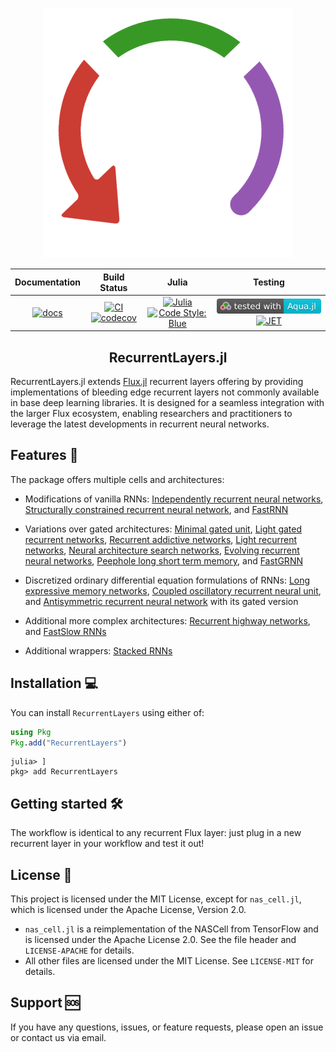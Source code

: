 <p align="center">
    <img width="400px" src="docs/src/assets/logo.png"/>
</p>

<div align="center">


| **Documentation** | **Build Status** | **Julia** | **Testing** |
|:-----------------:|:----------------:|:---------:|:-----------:|
| [![docs][docs-img]][docs-url] | [![CI][ci-img]][ci-url] [![codecov][cc-img]][cc-url] | [![Julia][julia-img]][julia-url] [![Code Style: Blue][style-img]][style-url] | [![Aqua QA][aqua-img]][aqua-url] [![JET][jet-img]][jet-url] |

[docs-img]: https://img.shields.io/badge/docs-stable-blue.svg
[docs-url]: https://MartinuzziFrancesco.github.io/RecurrentLayers.jl/dev/

[ci-img]: https://github.com/MartinuzziFrancesco/RecurrentLayers.jl/actions/workflows/CI.yml/badge.svg?branch=main
[ci-url]: https://github.com/MartinuzziFrancesco/RecurrentLayers.jl/actions/workflows/CI.yml?query=branch%3Amain

[cc-img]: https://codecov.io/gh/MartinuzziFrancesco/RecurrentLayers.jl/branch/main/graph/badge.svg
[cc-url]: https://codecov.io/gh/MartinuzziFrancesco/RecurrentLayers.jl

[julia-img]: https://img.shields.io/badge/julia-v1.10+-blue.svg
[julia-url]: https://julialang.org/

[style-img]: https://img.shields.io/static/v1?label=code%20style&message=SciML&color=9558b2&labelColor=389826
[style-url]: https://github.com/SciML/SciMLStyle

[aqua-img]: https://raw.githubusercontent.com/JuliaTesting/Aqua.jl/master/badge.svg
[aqua-url]: https://github.com/JuliaTesting/Aqua.jl

[jet-img]: https://img.shields.io/badge/%E2%9C%88%EF%B8%8F%20tested%20with%20-%20JET.jl%20-%20red
[jet-url]: https://github.com/aviatesk/JET.jl


</div>

<div align="center">
    <h2>RecurrentLayers.jl</h2>
</div>

RecurrentLayers.jl extends [Flux.jl](https://github.com/FluxML/Flux.jl) recurrent layers offering by providing implementations of bleeding edge recurrent layers not commonly available in base deep learning libraries. It is designed for a seamless integration with the larger Flux ecosystem, enabling researchers and practitioners to leverage the latest developments in recurrent neural networks.

## Features 🚀

The package offers multiple cells and architectures:
 - Modifications of vanilla RNNs:
   [Independently recurrent neural networks](https://arxiv.org/abs/1803.04831),
   [Structurally constrained recurrent neural network](https://arxiv.org/pdf/1412.7753), and
   [FastRNN](https://arxiv.org/pdf/1901.02358)

 - Variations over gated architectures:
   [Minimal gated unit](https://arxiv.org/abs/1603.09420),
   [Light gated recurrent networks](https://arxiv.org/abs/1803.10225),
   [Recurrent addictive networks](https://arxiv.org/abs/1705.07393),
   [Light recurrent networks](https://www.mdpi.com/2079-9292/13/16/3204),
   [Neural architecture search networks](https://arxiv.org/abs/1611.01578),
   [Evolving recurrent neural networks](https://proceedings.mlr.press/v37/jozefowicz15.pdf),
   [Peephole long short term memory](https://www.jmlr.org/papers/volume3/gers02a/gers02a.pdf), and
   [FastGRNN](https://arxiv.org/pdf/1901.02358)

 - Discretized ordinary differential equation formulations of RNNs:
   [Long expressive memory networks](https://arxiv.org/pdf/2110.04744), 
   [Coupled oscillatory recurrent neural unit](https://arxiv.org/abs/2010.00951), and
   [Antisymmetric recurrent neural network](https://arxiv.org/abs/1902.09689) with its gated version

 - Additional more complex architectures:
   [Recurrent highway networks](https://arxiv.org/pdf/1607.03474),
   and [FastSlow RNNs](https://arxiv.org/abs/1705.08639)

 - Additional wrappers: [Stacked RNNs](https://arxiv.org/pdf/1312.6026)



## Installation 💻

You can install `RecurrentLayers` using either of:

```julia
using Pkg
Pkg.add("RecurrentLayers")
```

```julia_repl
julia> ]
pkg> add RecurrentLayers
```

## Getting started 🛠️

The workflow is identical to any recurrent Flux layer: just plug in a new recurrent layer in your workflow and test it out!

## License 📜

This project is licensed under the MIT License, except for `nas_cell.jl`, which is licensed under the Apache License, Version 2.0.

- `nas_cell.jl` is a reimplementation of the NASCell from TensorFlow and is licensed under the Apache License 2.0. See the file header and `LICENSE-APACHE` for details.
- All other files are licensed under the MIT License. See `LICENSE-MIT` for details.


## Support 🆘

If you have any questions, issues, or feature requests, please open an issue or contact us via email.